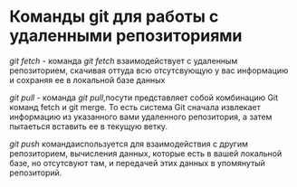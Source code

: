 # Команды git для работы с удаленными репозиториями #

*git fetch* - команда *git fetch* взаимодействует с удаленным репозиторием, скачивая оттуда всю отсутсвующую у вас информацию и сохраняя ее в локальной базе данных

*git pull* - команда *git pull*,посути представляет собой комбинацию Git команд fetch и git merge. То есть система Git сначала извлекает информацию из указанного вами удаленного репозитория, а затем пытаеться вставить ее в текущую ветку.

*git push* командаиспользуется для взаимодействия с другим репозиторием, вычисления данных, которые есть в вашей локальной базе, но отсутсвуют там, и передачей этих данных в упомянутый репозиторий.